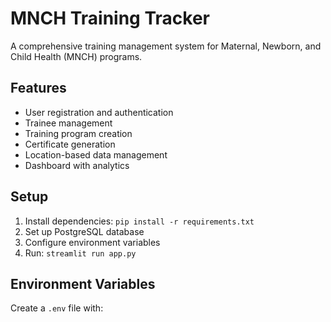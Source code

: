 # MNCH Training Tracker

A comprehensive training management system for Maternal, Newborn, and Child Health (MNCH) programs.

## Features

- User registration and authentication
- Trainee management
- Training program creation
- Certificate generation
- Location-based data management
- Dashboard with analytics

## Setup

1. Install dependencies: `pip install -r requirements.txt`
2. Set up PostgreSQL database
3. Configure environment variables
4. Run: `streamlit run app.py`

## Environment Variables

Create a `.env` file with:
